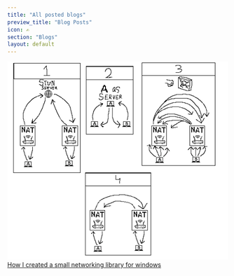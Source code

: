 ```yaml
---
title: "All posted blogs"
preview_title: "Blog Posts"
icon: ✍️
section: "Blogs"
layout: default
---
```



<a href="Blogs/Blog.html" class="page-button">
<img src="/assets/media/Connecting.png" alt="Image1">
<span>How I created a small networking library for windows</span>
</a>